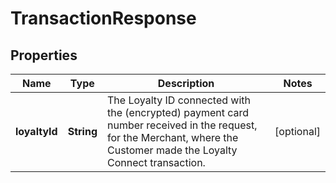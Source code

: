 

# TransactionResponse

## Properties

Name | Type | Description | Notes
------------ | ------------- | ------------- | -------------
**loyaltyId** | **String** | The Loyalty ID connected with the (encrypted) payment card number received in the request, for the Merchant, where the Customer made the Loyalty Connect transaction. |  [optional]



